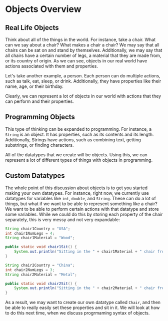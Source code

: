 # Objects Overview

## Real Life Objects

Think about all of the things in the world. For instance, take a chair. What can we say about a chair? What makes a chair a chair? We may say that all chairs can be sat on and stand by themselves. Additionally, we may say that all chairs have a certain number of legs, a material that they are made from, or its country of origin. As we can see, objects in our real world have actions associated with them and properties.

Let's take another example, a person. Each person can do multiple actions, such as talk, eat, sleep, or drink. Additionally, they have properties like their name, age, or their birthday.

Clearly, we can represent a lot of objects in our world with actions that they can perform and their properties.

## Programming Objects

This type of thinking can be expanded to programming. For instance, a `String` is an object. It has properties, such as its contents and its length. Additionally, Strings have actions, such as combining text, getting substrings, or finding characters.

All of the datatypes that we create will be objects. Using this, we can represent a lot of different types of things with objects in programming.

## Custom Datatypes

The whole point of this discussion about objects is to get you started making your own datatypes. For instance, right now, we currently use datatypes for variables like `int`, `double`, and `String`. These can do a lot of things, but what if we want to be able to represent something like a chair? We want to be able to perform certain actions with that datatype and store some variables. While we could do this by storing each property of the chair separately, this is very messy and not very expandable:

```java
String chair1Country = "USA";
int chair1NumLegs = 4;
String chair1Material = "Wood";

public static void chair1Sit() {
    System.out.println("Sitting in the " + chair1Material + " chair from " + chair1Country + " with " + chair1NumLegs + " legs.");
}

String chair2Country = "China";
int chair2NumLegs = 3;
String chair2Material = "Metal";

public static void chair2Sit() {
    System.out.println("Sitting in the " + chair2Material + " chair from " + chair2Country + " with " + chair2NumLegs + " legs.");
}
```

As a result, we may want to create our own datatype called `Chair`, and then be able to really easily set these properties and sit in it. We will look at how to do this next time, when we discuss progrmaming syntax of objects.
